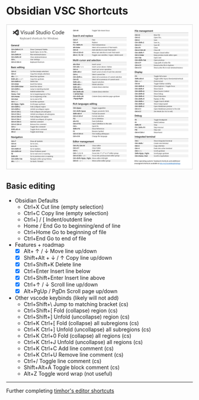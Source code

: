 # Obsidian VSC Shortcuts

![shortcut list](./assets/shortcut_list.png)

## Basic editing
- Obsidian Defaults
	- Ctrl+X Cut line (empty selection)
	- Ctrl+C Copy line (empty selection)
	- Ctrl+] / [ Indent/outdent line
	- Home / End Go to beginning/end of line
	- Ctrl+Home Go to beginning of file
	- Ctrl+End Go to end of file
- Features + roadmap
	- [x] Alt+ ↑ / ↓ Move line up/down
	- [x] Shift+Alt + ↓ / ↑ Copy line up/down
	- [x] Ctrl+Shift+K Delete line
	- [x] Ctrl+Enter Insert line below
	- [x] Ctrl+Shift+Enter Insert line above
	- [x] Ctrl+↑ / ↓ Scroll line up/down
	- [x] Alt+PgUp / PgDn Scroll page up/down
- Other vscode keybinds (likely will not add)
	- Ctrl+Shift+\ Jump to matching bracket (cs)
	- Ctrl+Shift+[ Fold (collapse) region (cs)
	- Ctrl+Shift+] Unfold (uncollapse) region (cs)
	- Ctrl+K Ctrl+[ Fold (collapse) all subregions (cs)
	- Ctrl+K Ctrl+] Unfold (uncollapse) all subregions (cs)
	- Ctrl+K Ctrl+0 Fold (collapse) all regions (cs)
	- Ctrl+K Ctrl+J Unfold (uncollapse) all regions (cs)
	- Ctrl+K Ctrl+C Add line comment (cs)
	- Ctrl+K Ctrl+U Remove line comment (cs)
	- Ctrl+/ Toggle line comment (cs)
	- Shift+Alt+A Toggle block comment (cs)
	- Alt+Z Toggle word wrap (not useful)

---

Further completing [timhor's editor shortcuts](https://github.com/timhor/obsidian-editor-shortcuts/)